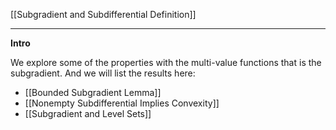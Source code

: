 [[Subgradient and Subdifferential Definition]]


---
**Intro**

We explore some of the properties with the multi-value functions that is the subgradient. And we will list the results here: 

* [[Bounded Subgradient Lemma]]
* [[Nonempty Subdifferential Implies Convexity]]
* [[Subgradient and Level Sets]]


